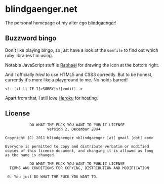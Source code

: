 # blindgaenger.net

The personal homepage of my alter ego [blindgaenger](http://blindgaenger.net)!

## Buzzword bingo

Don't like playing bingo, so just have a look at the `Gemfile` to find out which ruby libraries I'm using.

Notable JavaScript stuff is [Raphaël](http://raphaeljs.com/) for drawing the icon at the bottom right.

And I officially *tried* to use HTML5 and CSS3 correctly. But to be honest, currently it's more like a playground to me. No holds barred!

    <!--[if lt IE 7]>SORRY!<![endif]--> 

Apart from that, I still love [Heroku](http://heroku.com/) for hosting.

## License

               DO WHAT THE FUCK YOU WANT TO PUBLIC LICENSE
                       Version 2, December 2004

    Copyright (C) 2011 blindgaenger <blindgaenger [at] gmail [dot] com>

    Everyone is permitted to copy and distribute verbatim or modified
    copies of this license document, and changing it is allowed as long
    as the name is changed.

               DO WHAT THE FUCK YOU WANT TO PUBLIC LICENSE
      TERMS AND CONDITIONS FOR COPYING, DISTRIBUTION AND MODIFICATION

     0. You just DO WHAT THE FUCK YOU WANT TO.
